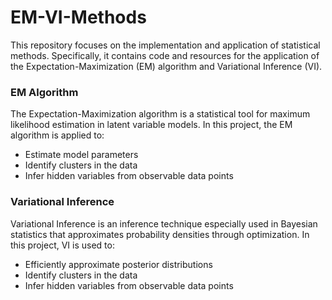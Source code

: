 # EM-VI-Methods

This repository focuses on the implementation and application of statistical methods. Specifically, it contains code and resources for the application of the Expectation-Maximization (EM) algorithm and Variational Inference (VI).

### EM Algorithm
The Expectation-Maximization algorithm is a statistical tool for maximum likelihood estimation in latent variable models. In this project, the EM algorithm is applied to:
- Estimate model parameters
- Identify clusters in the data
- Infer hidden variables from observable data points

### Variational Inference
Variational Inference is an inference technique especially used in Bayesian statistics that approximates probability densities through optimization. In this project, VI is used to:
- Efficiently approximate posterior distributions
- Identify clusters in the data
- Infer hidden variables from observable data points

